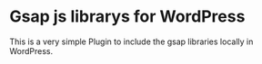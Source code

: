 Gsap js librarys for WordPress
===============

This is a very simple Plugin to include the gsap libraries locally in WordPress.

